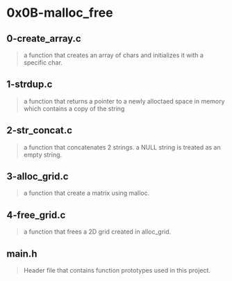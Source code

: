 # 0x0B-malloc_free

## 0-create_array.c
> a function that creates an array of chars and initializes it with a specific char.
## 1-strdup.c
>a function that returns a pointer to a newly alloctaed space in memory which contains a copy of the string
## 2-str_concat.c
>a function that concatenates 2 strings. a NULL string is treated as an empty string.
## 3-alloc_grid.c
> a function that create a matrix using malloc.
## 4-free_grid.c
>a function that frees a 2D grid created in alloc_grid.
## main.h
> Header file that contains function prototypes used in this project.
